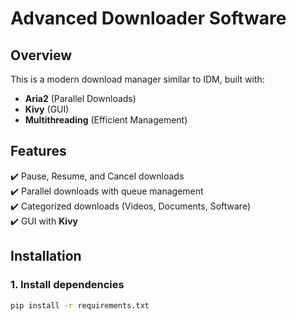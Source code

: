 # Advanced Downloader Software

## Overview
This is a modern download manager similar to IDM, built with:
- **Aria2** (Parallel Downloads)
- **Kivy** (GUI)
- **Multithreading** (Efficient Management)

## Features
✔️ Pause, Resume, and Cancel downloads  
✔️ Parallel downloads with queue management  
✔️ Categorized downloads (Videos, Documents, Software)  
✔️ GUI with **Kivy**  

## Installation
### **1. Install dependencies**
```bash
pip install -r requirements.txt
